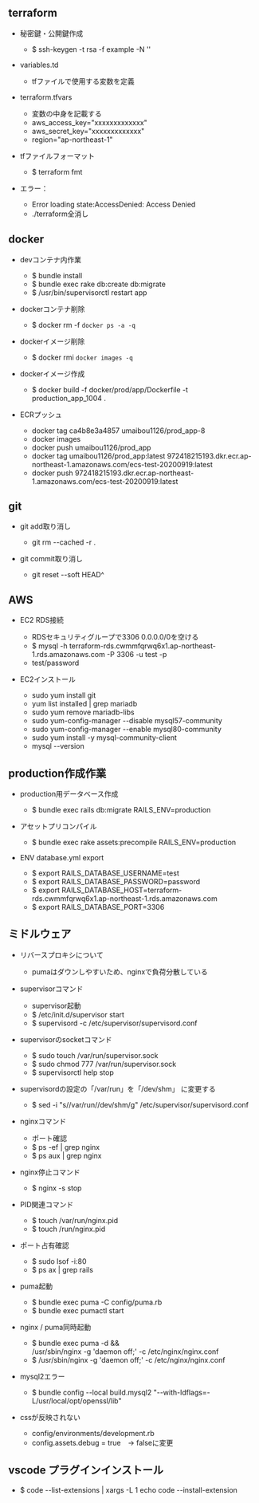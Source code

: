 ## terraform
  - 秘密鍵・公開鍵作成
    - $ ssh-keygen -t rsa -f example -N ''

  - variables.td
    - tfファイルで使用する変数を定義

  - terraform.tfvars
    - 変数の中身を記載する
    - aws_access_key="xxxxxxxxxxxxx"
    - aws_secret_key="xxxxxxxxxxxxx"
    - region="ap-northeast-1"

  - tfファイルフォーマット
    - $ terraform fmt

  - エラー：
    - Error loading state:AccessDenied: Access Denied
    - ./terraform全消し

## docker
  - devコンテナ内作業
    - $ bundle install
    - $ bundle exec rake db:create db:migrate
    - $ /usr/bin/supervisorctl restart app

  - dockerコンテナ削除
    - $ docker rm -f `docker ps -a -q`

  - dockerイメージ削除
    - $ docker rmi `docker images -q`

  - dockerイメージ作成
    - $ docker build -f docker/prod/app/Dockerfile -t production_app_1004 .

  - ECRプッシュ
    - docker tag ca4b8e3a4857 umaibou1126/prod_app-8
    - docker images
    - docker push umaibou1126/prod_app
    - docker tag umaibou1126/prod_app:latest 972418215193.dkr.ecr.ap-northeast-1.amazonaws.com/ecs-test-20200919:latest
    - docker push 972418215193.dkr.ecr.ap-northeast-1.amazonaws.com/ecs-test-20200919:latest


## git
  - git add取り消し
    - git rm --cached -r .

  - git commit取り消し
    - git reset --soft HEAD^

## AWS
  - EC2 RDS接続
    - RDSセキュリティグループで3306 0.0.0.0/0を空ける
    - $ mysql -h terraform-rds.cwmmfqrwq6x1.ap-northeast-1.rds.amazonaws.com -P 3306 -u test -p
    - test/password

  - EC2インストール
    - sudo yum install git
    - yum list installed | grep mariadb
    - sudo yum remove mariadb-libs
    - sudo yum-config-manager --disable mysql57-community
    - sudo yum-config-manager --enable mysql80-community
    - sudo yum install -y mysql-community-client
    - mysql --version



## production作成作業
  - production用データベース作成
    - $ bundle exec rails db:migrate RAILS_ENV=production


  - アセットプリコンパイル
    - $ bundle exec rake assets:precompile RAILS_ENV=production

  - ENV database.yml export
    - $ export RAILS_DATABASE_USERNAME=test
    - $ export RAILS_DATABASE_PASSWORD=password
    - $ export RAILS_DATABASE_HOST=terraform-rds.cwmmfqrwq6x1.ap-northeast-1.rds.amazonaws.com
    - $ export RAILS_DATABASE_PORT=3306


## ミドルウェア
  - リバースプロキシについて
    - pumaはダウンしやすいため、nginxで負荷分散している

  - supervisorコマンド
    - supervisor起動
    - $ /etc/init.d/supervisor start
    - $ supervisord -c /etc/supervisor/supervisord.conf

  - supervisorのsocketコマンド
    - $ sudo touch /var/run/supervisor.sock
    - $ sudo chmod 777 /var/run/supervisor.sock
    - $ supervisorctl help stop

  - supervisordの設定の「/var/run」を「/dev/shm」 に変更する
    - $ sed -i "s/\/var\/run/\/dev\/shm/g" /etc/supervisor/supervisord.conf

  - nginxコマンド
    - ポート確認
    - $ ps -ef | grep nginx
    - $ ps aux | grep nginx

  - nginx停止コマンド
    - $ nginx -s stop

  - PID関連コマンド
    - $ touch /var/run/nginx.pid
    - $ touch /run/nginx.pid


  - ポート占有確認
    - $ sudo lsof -i:80
    - $ ps ax | grep rails


  - puma起動
    - $ bundle exec puma -C config/puma.rb
    - $ bundle exec pumactl start

  - nginx / puma同時起動
    - $ bundle exec puma -d && \
    /usr/sbin/nginx -g 'daemon off;' -c /etc/nginx/nginx.conf
    - $ /usr/sbin/nginx -g 'daemon off;' -c /etc/nginx/nginx.conf

  - mysql2エラー
    - $ bundle config --local build.mysql2 "--with-ldflags=-L/usr/local/opt/openssl/lib"

  - cssが反映されない
    - config/environments/development.rb
    - config.assets.debug = true　→ falseに変更


## vscode プラグインインストール
  - $ code --list-extensions | xargs -L 1 echo code --install-extension
